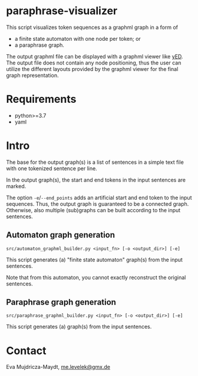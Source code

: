 # paraphrase-visualizer
This script visualizes token sequences as a graphml graph in a form of
* a finite state automaton with one node per token; or
* a paraphrase graph.

The output graphml file can be displayed with a graphml viewer like [yED](https://www.yworks.com/products/yed). The output file does not contain any node positioning, thus the user can utilize the different layouts provided by the graphml viewer for the final graph representation.

# Requirements

* python>=3.7
* yaml

# Intro

The base for the output graph(s) is a list of sentences in a simple text file with one tokenized sentence per line.

In the output graph(s), the start and end tokens in the input sentences are marked.

The option `-e`/`--end_points` adds an artificial start and end token to the input sequences. Thus, the output graph is guaranteed to be a connected graph. Otherwise, also multiple (sub)graphs can be built according to the input sentences.

## Automaton graph generation

`src/automaton_graphml_builder.py <input_fn> [-o <output_dir>] [-e]`

This script generates (a) "finite state automaton" graph(s) from the input sentences. 

Note that from this automaton, you cannot exactly reconstruct the original sentences.

## Paraphrase graph generation

`src/paraphrase_graphml_builder.py <input_fn> [-o <output_dir>] [-e]`

This script generates (a) graph(s) from the input sentences.

# Contact

Eva Mujdricza-Maydt, me.levelek@gmx.de
